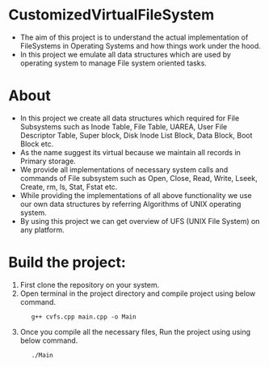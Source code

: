 # CustomizedVirtualFileSystem
  - The aim of this project is to understand the actual implementation of FileSystems in Operating Systems 
    and how things work under the hood.
  - In this project we emulate all data structures which are used by operating system to
    manage File system oriented tasks.
 
# About
  - In this project we create all data structures which required for File Subsystems such as
    Inode Table, File Table, UAREA, User File Descriptor Table, Super block, Disk Inode List Block, Data Block, Boot Block etc.
  - As the name suggest its virtual because we maintain all records in Primary storage.
  - We provide all implementations of necessary system calls and commands of File subsystem such as 
    Open, Close, Read, Write, Lseek, Create, rm, ls, Stat, Fstat etc.
  - While providing the implementations of all above functionality we use our own data structures by referring Algorithms of UNIX operating system.
  - By using this project we can get overview of UFS (UNIX File System) on any platform.

# Build the project:
  1) First clone the repository on your system.  
  2) Open terminal in the project directory and compile project using below command. 
 	 ```
	 	g++ cvfs.cpp main.cpp -o Main
	 ```
  3) Once you compile all the necessary files, Run the project using using below command.
  	 ```
	 	./Main
	 ```
